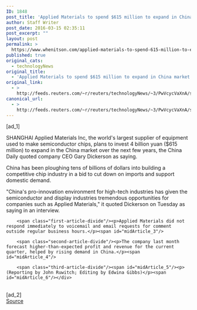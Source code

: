 ```yaml
---
ID: 1848
post_title: 'Applied Materials to spend $615 million to expand in China market: China Daily'
author: Staff Writer
post_date: 2016-03-15 02:35:11
post_excerpt: ""
layout: post
permalink: >
  https://www.whenitson.com/applied-materials-to-spend-615-million-to-expand-in-china-market-china-daily/
published: true
original_cats:
  - technologyNews
original_title:
  - 'Applied Materials to spend $615 million to expand in China market: China Daily'
original_link:
  - >
    http://feeds.reuters.com/~r/reuters/technologyNews/~3/PwVcycVaXnA/story01.htm
canonical_url:
  - >
    http://feeds.reuters.com/~r/reuters/technologyNews/~3/PwVcycVaXnA/story01.htm
---
```

 [ad_1]
<br><div id="articleText">
<span id="midArticle_start"/>

<span class="focusParagraph" readability="7"><p><span class="articleLocation">SHANGHAI</span> Applied Materials Inc, the world's largest supplier of equipment used to make semiconductor chips, plans to invest 4 billion yuan ($615 million) to expand in the China market over the next few years, the China Daily quoted company CEO Gary Dickerson as saying.</p></span><span id="midArticle_0"/><p>China has been ploughing tens of billions of dollars into building a competitive chip industry in a bid to cut down on imports and support domestic demand.</p><span id="midArticle_1"/><p>"China's pro-innovation environment for high-tech industries has given the semiconductor and display industries tremendous opportunities for companies such as Applied Materials," it quoted Dickerson on Tuesday as saying in an interview.</p><span id="midArticle_2"/>
        
        <span class="first-article-divide"/><p>Applied Materials did not respond immediately to voicemail and email requests for comment outside regular business hours.</p><span id="midArticle_3"/>
        
        <span class="second-article-divide"/><p>The company last month forecast higher-than-expected profit and revenue for the current quarter, helped by rising demand in China.</p><span id="midArticle_4"/>
        
        <span class="third-article-divide"/><span id="midArticle_5"/><p> (Reporting by John Ruwitch; Editing by Edwina Gibbs)</p><span id="midArticle_6"/></div>
<br>[ad_2]
<br><a href="http://feeds.reuters.com/~r/reuters/technologyNews/~3/PwVcycVaXnA/story01.htm">Source </a>